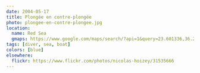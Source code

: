 ```yaml
---
date: 2004-05-17
title: Plongée en contre-plongée
photo: plongee-en-contre-plongee.jpg
location:
  name: Red Sea
  gmaps: https://www.google.com/maps/search/?api=1&query=23.601336,36.206999
tags: [diver, sea, boat]
colors: [blue]
elsewhere:
  flickr: https://www.flickr.com/photos/nicolas-hoizey/31535666
---
```

